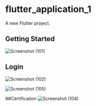 # flutter_application_1

A new Flutter project.

## Getting Started



![Screenshot (101)](https://user-images.githubusercontent.com/77282305/176997924-2b963a20-9b97-4217-a007-0384d0ebb6e2.png)


## Login
![Screenshot (102)](https://user-images.githubusercontent.com/77282305/176997935-f233778e-31d1-468a-9074-eff48d02a01c.png)


![Screenshot (105)](https://user-images.githubusercontent.com/77282305/176997937-5cee2c80-13f0-4f30-8c5e-69fe14076f48.png)


##Certification
![Screenshot (104)](https://user-images.githubusercontent.com/77282305/176997961-f01b3846-25fc-40e2-a05c-5710cf4928c9.png)
